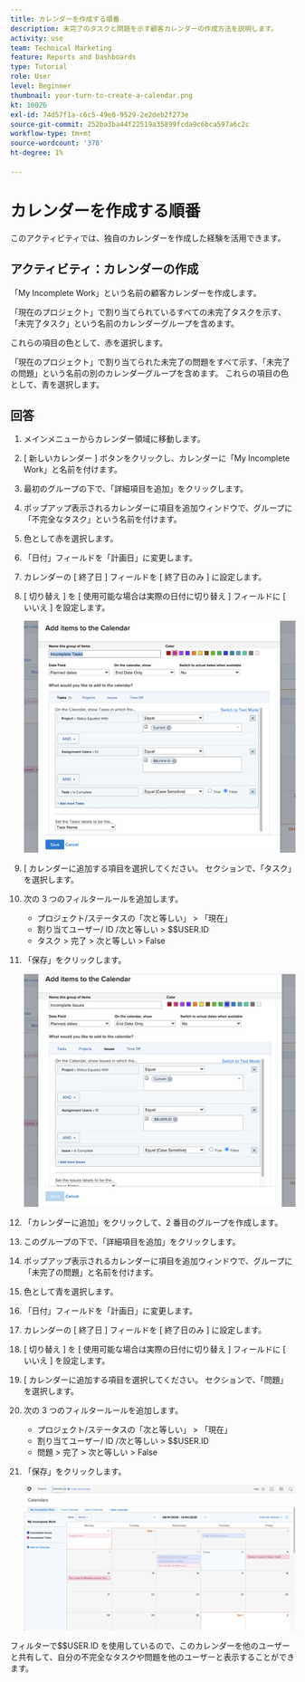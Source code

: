 ```yaml
---
title: カレンダーを作成する順番
description: 未完了のタスクと問題を示す顧客カレンダーの作成方法を説明します。
activity: use
team: Technical Marketing
feature: Reports and Dashboards
type: Tutorial
role: User
level: Beginner
thumbnail: your-turn-to-create-a-calendar.png
kt: 10026
exl-id: 74d57f1a-c6c5-49e0-9529-2e2deb2f273e
source-git-commit: 252ba3ba44f22519a35899fcda9c6bca597a6c2c
workflow-type: tm+mt
source-wordcount: '378'
ht-degree: 1%

---
```


# カレンダーを作成する順番

このアクティビティでは、独自のカレンダーを作成した経験を活用できます。

## アクティビティ：カレンダーの作成

「My Incomplete Work」という名前の顧客カレンダーを作成します。

「現在のプロジェクト」で割り当てられているすべての未完了タスクを示す、「未完了タスク」という名前のカレンダーグループを含めます。

これらの項目の色として、赤を選択します。

「現在のプロジェクト」で割り当てられた未完了の問題をすべて示す、「未完了の問題」という名前の別のカレンダーグループを含めます。 これらの項目の色として、青を選択します。

## 回答

1. メインメニューからカレンダー領域に移動します。
1. [ 新しいカレンダー ] ボタンをクリックし、カレンダーに「My Incomplete Work」と名前を付けます。
1. 最初のグループの下で、「詳細項目を追加」をクリックします。
1. ポップアップ表示されるカレンダーに項目を追加ウィンドウで、グループに「不完全なタスク」という名前を付けます。
1. 色として赤を選択します。
1. 「日付」フィールドを「計画日」に変更します。
1. カレンダーの [ 終了日 ] フィールドを [ 終了日のみ ] に設定します。
1. [ 切り替え ] を [ 使用可能な場合は実際の日付に切り替え ] フィールドに [ いいえ ] を設定します。

   ![カレンダーに項目を追加する画面の画像](assets/calendar-activity-1.png)

1. [ カレンダーに追加する項目を選択してください。 セクションで、「タスク」を選択します。
1. 次の 3 つのフィルタールールを追加します。

   * プロジェクト/ステータスの「次と等しい」 > 「現在」
   * 割り当てユーザー/ ID /次と等しい > $$USER.ID
   * タスク > 完了 > 次と等しい > False

1. 「保存」をクリックします。

   ![カレンダーに項目を追加する画面の画像](assets/calendar-activity-2.png)

1. 「カレンダーに追加」をクリックして、2 番目のグループを作成します。
1. このグループの下で、「詳細項目を追加」をクリックします。
1. ポップアップ表示されるカレンダーに項目を追加ウィンドウで、グループに「未完了の問題」と名前を付けます。
1. 色として青を選択します。
1. 「日付」フィールドを「計画日」に変更します。
1. カレンダーの [ 終了日 ] フィールドを [ 終了日のみ ] に設定します。
1. [ 切り替え ] を [ 使用可能な場合は実際の日付に切り替え ] フィールドに [ いいえ ] を設定します。
1. [ カレンダーに追加する項目を選択してください。 セクションで、「問題」を選択します。
1. 次の 3 つのフィルタールールを追加します。

   * プロジェクト/ステータスの「次と等しい」 > 「現在」
   * 割り当てユーザー/ ID /次と等しい > $$USER.ID
   * 問題 > 完了 > 次と等しい > False

1. 「保存」をクリックします。

   ![カレンダーに項目を追加する画面の画像](assets/calendar-activity-3.png)

フィルターで$$USER.ID を使用しているので、このカレンダーを他のユーザーと共有して、自分の不完全なタスクや問題を他のユーザーと表示することができます。
